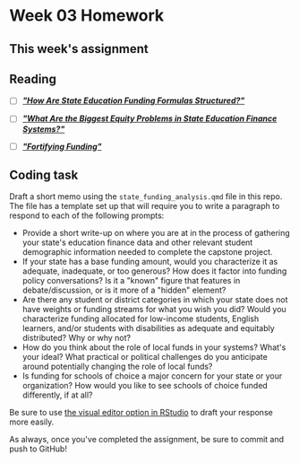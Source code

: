 # Week 03 Homework

## This week's assignment

## Reading

-   [ ] [***"How Are State Education Funding Formulas Structured?"***](https://bellwether.org/wp-content/uploads/2021/10/Bellwether_SplittingBill_03-HowStateFundStruc_Final.pdf)

-   [ ] [***"What Are the Biggest Equity Problems in State Education Finance Systems?"***](https://bellwether.org/wp-content/uploads/2021/10/Bellwether_SplittingBill_04-BiggestProblems_Final.pdf)
-   [ ] [***"Fortifying Funding"***]([https://bellwether.org/publications/fortifying-funding/)

## Coding task

Draft a short memo using the `state_funding_analysis.qmd` file in this repo. The file has a template set up that will require you to write a paragraph to respond to each of the following prompts:

-   Provide a short write-up on where you are at in the process of gathering your state's education finance data and other relevant student demographic information needed to complete the capstone project. 
-   If your state has a base funding amount, would you characterize it as adequate, inadequate, or too generous? How does it factor into funding policy conversations? Is it a "known" figure that features in debate/discussion, or is it more of a "hidden" element?
-   Are there any student or district categories in which your state does not have weights or funding streams for what you wish you did? Would you characterize funding allocated for low-income students, English learners, and/or students with disabilities as adequate and equitably distributed? Why or why not?
-   How do you think about the role of local funds in your systems? What's your ideal? What practical or political challenges do you anticipate around potentially changing the role of local funds?
-   Is funding for schools of choice a major concern for your state or your organization? How would you like to see schools of choice funded differently, if at all?

Be sure to use [the visual editor option in RStudio](https://posit.co/blog/exploring-rstudio-visual-markdown-editor/) to draft your response more easily.

As always, once you've completed the assignment, be sure to commit and push to GitHub!
